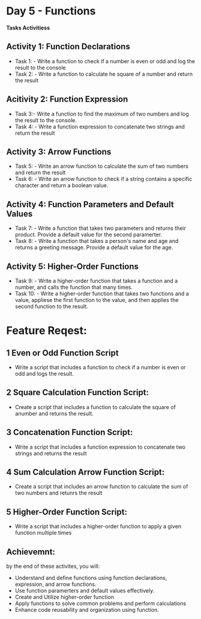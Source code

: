 #  Day 5 - Functions 

<b>Tasks Activitiess</b>

## Activity 1: Function Declarations
- Task 1: - Write a function to check if a number is even or odd and log the result to the console
- Task 2: - Write a function to calculate he square of a number and return the result


## Acitivity 2: Function Expression
- Task 3:- Write a function to find the maximum of two numbers and log the result to the console.
- Task 4: - Write a function expression to concatenate two strings and return the result 

## Activity 3: Arrow Functions
- Task 5: - Write an arrow function to calculate the sum of two numbers and return the result
- Task 6: - Write an arrow function to check if a string contains a specific character and return a boolean value.


## Activity 4: Function Parameters and Default Values
- Task 7: - Write a function that takes two parameters and returns their product. Provide a default value for the second paramerter. 
- Task 8: - Write a function that takes a person's name and age and returns a greeting message. Provide a default value for the age.
 

## Activity 5: Higher-Order Functions
- Task 9: - Write a higher-order function that takes a function and a number, and calls the function that many times.
- Task 10: - Write a higher-order function that takes two functions and a value, appliese the first function to the value, and then applies the second function to the result.

# Feature Reqest:
## 1 Even or Odd Function Script
- Write a script that includes a function to check if a number is even or odd and logs the result.


## 2 Square Calculation Function Script:
- Create a script that includes a function to calculate the square of anumber and returns the result.

## 3 Concatenation Function Script:
- Write a script that includes a function expression to concatenate two strings and returns the result

## 4 Sum Calculation Arrow Function Script:
- Create a script that includes an arrow function to calculate the sum of two numbers and retunrs the result

## 5 Higher-Order Function Script:
- Write a script that includes a higher-order function to apply a given function multiple times
## Achievemnt:

by the end of these activites, you will:

- Understand and define functions using function declarations, expression, and arrow functions.
- Use function paramerters and default values effectively.
- Create and Utilize higher-order function
- Apply functions to solve common problems and perform calculations
- Enhance code reusability and organization using function.